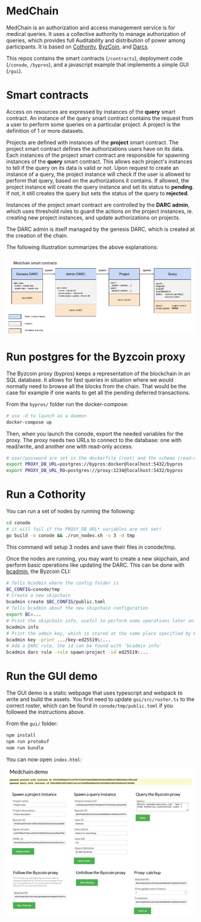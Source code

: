 # MedChain

MedChain is an authorization and access management service is for medical
queries. It uses a collective authority to manage authorization of queries,
which provides full Auditability and distribution of power among participants.
It is based on
[Cothority](https://github.com/dedis/cothority/blob/master/README.md),
[ByzCoin](https://github.com/dedis/cothority/blob/master/byzcoin/README.md), and
[Darcs](https://github.com/dedis/cothority/blob/master/darc/README.md).

This repos contains the smart contracts (`/contracts`), deployment code
(`/conode`, `/bypros`), and a javascript example that implements a simple GUI
(`/gui`).

# Smart contracts

Access on resources are expressed by instances of the **query** smart contract.
An instance of the query smart contract contains the request from a user to
perform some queries on a particular project. A project is the definition of 1
or more datasets.

Projects are defined with instances of the **project** smart contract. The
project smart contract defines the authorizations users have on its data. Each
instances of the project smart contract are responsible for spawning instances
of the **query** smart contract. This allows each project's instances to tell if
the query on its data is valid or not. Upon request to create an instance of a
query, the project instance will check if the user is allowed to perform that
query, based on the authorizations it contains. If allowed, the project instance
will create the query instance and set its status to **pending**. If not, it
still creates the query but sets the status of the query to **rejected**.

Instances of the project smart contract are controlled by the **DARC admin**,
which uses threshold rules to guard the actions on the project instances, ie.
creating new project instances, and update authorizations on projects.

The DARC admin is itself managed by the genesis DARC, which is created at the
creation of the chain.

The following illustration summarizes the above explanations:

![contracts](contracts/smart_contracts.png)

# Run postgres for the Byzcoin proxy

The Byzcoin proxy (bypros) keeps a representation of the blockchain in an SQL
database. It allows for fast queries in situation where we would normally need
to browse all the blocks from the chain. That would be the case for example if
one wants to get all the pending deferred transactions.

From the `bypros/` folder run the docker-compose:

```sh
# use -d to launch as a daemon
docker-compose up
```

Then, when you launch the conode, export the needed variables for the proxy. The
proxy needs two URLs to connect to the database: one with read/write, and
another one with read-only access.

```sh
# user/password are set in the dockerfile (root) and the schema (read-only user).
export PROXY_DB_URL=postgres://bypros:docker@localhost:5432/bypros
export PROXY_DB_URL_RO=postgres://proxy:1234@localhost:5432/bypros
```

# Run a Cothority

You can run a set of nodes by running the following:

```sh
cd conode
# it will fail if the PROXY_DB_URL* variables are not set!
go build -o conode && ./run_nodes.sh -v 3 -d tmp
```

This command will setup 3 nodes and save their files in conode/tmp.

Once the nodes are running, you may want to create a new skipchain, and perform
basic operations like updating the DARC. This can be done with
[bcadmin](https://github.com/dedis/cothority/tree/master/byzcoin/bcadmin), the
Byzcoin CLI:

```sh
# Tells bcadmin where the config folder is
BC_CONFIG=conode/tmp 
# Create a new skipchain
bcadmin create $BC_CONFIG/public.toml
# Tells bcadmin about the new skipchain configuration
export BC=...
# Print the skipchain info, useful to perform some operations later on
bcadmin info
# Print the admin key, which is stored at the same place specified by BC
bcadmin key -print .../key-ed25519\:...
# Add a DARC rule, the id can be found with 'bcadmin info'
bcadmin darc rule -rule spawn:project -id ed25519:...
```

# Run the GUI demo

The GUI demo is a static webpage that uses typescript and webpack to write and
build the assets. You first need to update `gui/src/roster.ts` to the correct
roster, which can be found in `conode/tmp/public.toml` if you followed the
instructions above.

From the `gui/` folder:

```sh
npm install
npm run protobuf
nom run bundle
```

You can now open `index.html`:

![demo](gui/gui.png)